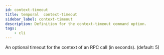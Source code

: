 ```yaml
---
id: context-timeout
title: temporal  context-timeout
sidebar_label: context-timeout
description: Definition for the context-timeout command option.
tags:
	- cli
---
```

An optional timeout for the context of an RPC call (in seconds). (default: 5)
